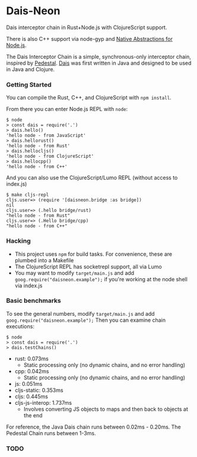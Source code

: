 
Dais-Neon
===========

Dais interceptor chain in Rust+Node.js with ClojureScript support.

There is also C++ support via node-gyp and [Native Abstractions for Node.js](https://github.com/nodejs/nan).

The Dais Interceptor Chain is a simple, synchronous-only interceptor chain,
inspired by [Pedestal](https://github.com/pedestal/pedestal).
[Dais](https://github.com/ohpauleez/dais) was first written in Java and
designed to be used in Java and Clojure.


### Getting Started

You can compile the Rust, C++, and ClojureScript with `npm install`.

From there you can enter Node.js REPL with `node`:

```
$ node
> const dais = require('.')
> dais.hello()
'hello node - from JavaScript'
> dais.hellorust()
'hello node - from Rust'
> dais.hellocljs()
'hello node - from ClojureScript'
> dais.hellocpp()
'hello node - from C++'
```

And you can also use the ClojureScript/Lumo REPL (without access to index.js)

```
$ make cljs-repl
cljs.user=> (require '[daisneon.bridge :as bridge])
nil
cljs.user=> (.hello bridge/rust)
"hello node - from Rust"
cljs.user=> (.Hello bridge/cpp)
"hello node - from C++"
```


### Hacking

 * This project uses `npm` for build tasks.
   For convenience, these are plumbed into a Makefile
 * The ClojureScript REPL has socketrepl support, all via Lumo
 * You may want to modify `target/main.js` and add `goog.require("daisneon.example");`
   if you're working at the node shell via index.js


### Basic benchmarks

To see the general numbers, modify `target/main.js` and add `goog.require("daisneon.example");`
Then you can examine chain executions:

```
$ node
> const dais = require('.')
> dais.testChains()
```

 * rust: 0.073ms
   * Static processing only (no dynamic chains, and no error handling)
 * cpp: 0.042ms
   * Static processing only (no dynamic chains, and no error handling)
 * js: 0.051ms
 * cljs-static: 0.353ms
 * cljs: 0.445ms
 * cljs-js-interop: 1.737ms
   * Involves converting JS objects to maps and then back to objects at the end

For reference, the Java Dais chain runs between 0.02ms - 0.20ms.
The Pedestal Chain runs between 1-3ms.


### TODO


